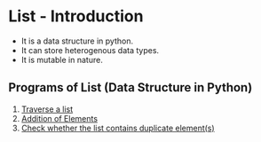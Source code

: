 # List - Introduction
- It is a data structure in python.
- It can store heterogenous data types.
- It is mutable in nature.

## Programs of List (Data Structure in Python)
1. [Traverse a list](/Data%20Structure/List/)
1. [Addition of Elements](/Data%20Structure/List/Addition%20of%20Elements/addingElementsOfList.py)
2. [Check whether the list contains duplicate element(s)](/Data%20Structure/List/Contains%20Duplicate/)

